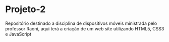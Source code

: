 Projeto-2
=========

Repositório destinado a disciplina de dispositivos móveis ministrada pelo professor Raoni, aqui terá a criação de um web site utilizando HTML5, CSS3 e JavaScript 